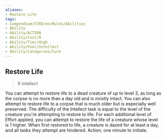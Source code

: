 ```yaml
---
aliases:
- Restore Life
tags:
- Compendium/CSRD/en/Rules/Abilities
- Ability
- Ability/ACTION
- Ability/Cost/9
- Ability/Tier/High
- Ability/Pool/Intellect
- Ability/Categories/Cure
---
```


  
## Restore Life  
>9  Intellect  
  
You can attempt to restore life to a dead creature of up to level 3, as long as the corpse is no more than a day old and is mostly intact. You can also attempt to restore life to a corpse that is much older but is especially well preserved. The difficulty of the Intellect task is equal to the level of the creature you're attempting to restore to life. For each additional level of Effort applied, you can attempt to restore the life of a creature whose level is 1 higher. When first restored to life, a creature is dazed for at least a day, and all tasks they attempt are hindered. Action; one minute to initiate.